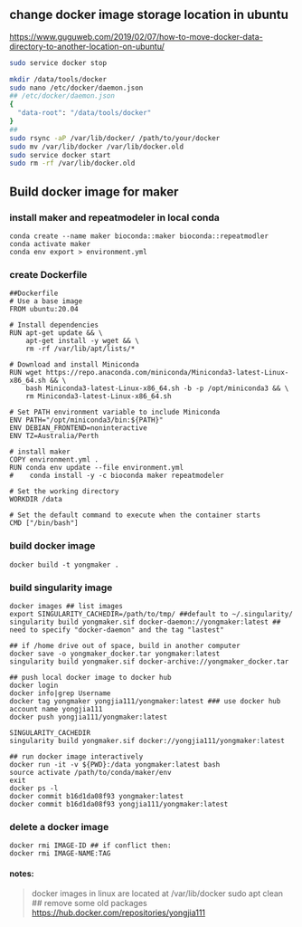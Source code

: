 ## change docker image storage location in ubuntu
https://www.guguweb.com/2019/02/07/how-to-move-docker-data-directory-to-another-location-on-ubuntu/
```bash
sudo service docker stop

mkdir /data/tools/docker
sudo nano /etc/docker/daemon.json
## /etc/docker/daemon.json
{
  "data-root": "/data/tools/docker"
}
##
sudo rsync -aP /var/lib/docker/ /path/to/your/docker
sudo mv /var/lib/docker /var/lib/docker.old
sudo service docker start
sudo rm -rf /var/lib/docker.old
```
## Build docker image for maker

### install maker and repeatmodeler in local conda
```
conda create --name maker bioconda::maker bioconda::repeatmodler
conda activate maker
conda env export > environment.yml
```
### create Dockerfile
```
##Dockerfile
# Use a base image
FROM ubuntu:20.04

# Install dependencies
RUN apt-get update && \
    apt-get install -y wget && \
    rm -rf /var/lib/apt/lists/*

# Download and install Miniconda
RUN wget https://repo.anaconda.com/miniconda/Miniconda3-latest-Linux-x86_64.sh && \
    bash Miniconda3-latest-Linux-x86_64.sh -b -p /opt/miniconda3 && \
    rm Miniconda3-latest-Linux-x86_64.sh

# Set PATH environment variable to include Miniconda
ENV PATH="/opt/miniconda3/bin:${PATH}"
ENV DEBIAN_FRONTEND=noninteractive
ENV TZ=Australia/Perth

# install maker
COPY environment.yml .
RUN conda env update --file environment.yml
#    conda install -y -c bioconda maker repeatmodeler

# Set the working directory
WORKDIR /data

# Set the default command to execute when the container starts
CMD ["/bin/bash"]
```
### build docker image
```
docker build -t yongmaker .
```
### build singularity image
```
docker images ## list images
export SINGULARITY_CACHEDIR=/path/to/tmp/ ##default to ~/.singularity/
singularity build yongmaker.sif docker-daemon://yongmaker:latest ## need to specify "docker-daemon" and the tag "lastest"

## if /home drive out of space, build in another computer
docker save -o yongmaker_docker.tar yongmaker:latest
singularity build yongmaker.sif docker-archive://yongmaker_docker.tar

## push local docker image to docker hub
docker login
docker info|grep Username
docker tag yongmaker yongjia111/yongmaker:latest ### use docker hub account name yongjia111
docker push yongjia111/yongmaker:latest

SINGULARITY_CACHEDIR
singularity build yongmaker.sif docker://yongjia111/yongmaker:latest

## run docker image interactively
docker run -it -v ${PWD}:/data yongmaker:latest bash
source activate /path/to/conda/maker/env
exit
docker ps -l
docker commit b16d1da08f93 yongmaker:latest
docker commit b16d1da08f93 yongjia111/yongmaker:latest

```
### delete a docker image
```
docker rmi IMAGE-ID ## if conflict then:
docker rmi IMAGE-NAME:TAG
```
#### notes:
> docker images in linux are located at /var/lib/docker
> sudo apt clean ## remove some old packages
> https://hub.docker.com/repositories/yongjia111
